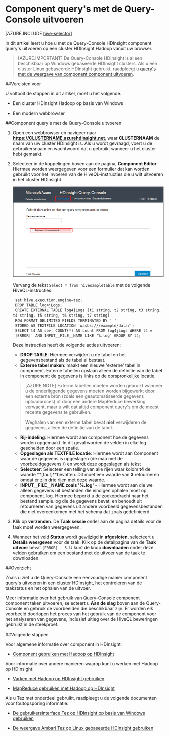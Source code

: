 <properties
   pageTitle="Hadoop-component gebruiken op de Query-Console in HDInsight | Microsoft Azure"
   description="Informatie over het gebruik van de Query op het web Console component query's uitvoeren op een cluster HDInsight Hadoop vanuit uw browser."
   services="hdinsight"
   documentationCenter=""
   authors="Blackmist"
   manager="jhubbard"
   editor="cgronlun"
    tags="azure-portal"/>

<tags
   ms.service="hdinsight"
   ms.devlang="na"
   ms.topic="article"
   ms.tgt_pltfrm="na"
   ms.workload="big-data"
   ms.date="09/20/2016"
   ms.author="larryfr"/>

# <a name="run-hive-queries-using-the-query-console"></a>Component query's met de Query-Console uitvoeren

[AZURE.INCLUDE [hive-selector](../../includes/hdinsight-selector-use-hive.md)]

In dit artikel leert u hoe u met de Query-Console HDInsight component query's uitvoeren op een cluster HDInsight Hadoop vanuit uw browser.

> [AZURE.IMPORTANT] De Query-Console HDInsight is alleen beschikbaar op Windows gebaseerde HDInsight clusters. Als u een cluster Linux gebaseerde HDInsight gebruikt, raadpleegt u [query's met de weergave van component component uitvoeren](hdinsight-hadoop-use-hive-ambari-view.md).


##<a id="prereq"></a>Vereisten voor

U voltooit de stappen in dit artikel, moet u het volgende.

* Een cluster HDInsight Hadoop op basis van Windows

* Een modern webbrowser

##<a id="run"></a>Component query's met de Query-Console uitvoeren

1. Open een webbrowser en navigeer naar __https://CLUSTERNAME.azurehdinsight.net__, waar __CLUSTERNAAM__ de naam van uw cluster HDInsight is. Als u wordt gevraagd, voert u de gebruikersnaam en wachtwoord dat u gebruikt wanneer u het cluster hebt gemaakt.


2. Selecteer in de koppelingen boven aan de pagina, **Component Editor**. Hiermee worden weergegeven voor een formulier dat kan worden gebruikt voor het invoeren van de HiveQL-instructies die u wilt uitvoeren in het cluster HDInsight.

    ![de component-editor](./media/hdinsight-hadoop-use-hive-query-console/queryconsole.png)

    Vervang de tekst `Select * from hivesampletable` met de volgende HiveQL-instructies:

        set hive.execution.engine=tez;
        DROP TABLE log4jLogs;
        CREATE EXTERNAL TABLE log4jLogs (t1 string, t2 string, t3 string, t4 string, t5 string, t6 string, t7 string)
        ROW FORMAT DELIMITED FIELDS TERMINATED BY ' '
        STORED AS TEXTFILE LOCATION 'wasbs:///example/data/';
        SELECT t4 AS sev, COUNT(*) AS count FROM log4jLogs WHERE t4 = '[ERROR]' AND INPUT__FILE__NAME LIKE '%.log' GROUP BY t4;

    Deze instructies heeft de volgende acties uitvoeren:

    * **DROP TABLE**: Hiermee verwijdert u de tabel en het gegevensbestand als de tabel al bestaat.
    * **Externe tabel maken**: maakt een nieuwe 'externe' tabel in component. Externe tabellen opslaan alleen de definitie van de tabel in component; de gegevens is links op de oorspronkelijke locatie.

    > [AZURE.NOTE] Externe tabellen moeten worden gebruikt wanneer u de onderliggende gegevens moeten worden bijgewerkt door een externe bron (zoals een geautomatiseerde gegevens uploadproces) of door een andere MapReduce bewerking verwacht, maar u wilt dat altijd component query's om de meest recente gegevens te gebruiken.
    >
    > Weghalen van een externe tabel bevat **niet** verwijderen de gegevens, alleen de definitie van de tabel.

    * **Rij-indeling**: Hiermee wordt aan component hoe de gegevens worden opgemaakt. In dit geval worden de velden in elke log gescheiden door een spatie.
    * **Opgeslagen als TEXTFILE locatie**: Hiermee wordt aan Component waar de gegevens is opgeslagen (de map met de voorbeeldgegevens /) en wordt deze opgeslagen als tekst
    * **Selecteer**: Selecteer een telling van alle rijen waar kolom **t4** de waarde **[fout]**bevatten. Dit moet een waarde van **3** retourneren omdat er zijn drie rijen met deze waarde.
    * **INPUT__FILE__NAME zoals '%.log'** - Hiermee wordt aan die we alleen gegevens uit bestanden die eindigen ophalen moet op component. log. Hiermee beperkt u de zoekopdracht naar het bestand sample.log die de gegevens bevat, en behoudt uit retourneren van gegevens uit andere voorbeeld gegevensbestanden die niet overeenkomen met het schema dat zoals gedefinieerd.

2. Klik op **verzenden**. De **Taak sessie** onder aan de pagina details voor de taak moet worden weergegeven.

3. Wanneer het veld **Status** wordt gewijzigd in **afgesloten**, selecteert u **Details weergeven** voor de taak. Klik op de detailpagina van de **Taak uitvoer** bevat `[ERROR]   3`. U kunt de knop **downloaden** onder deze velden gebruiken om een bestand met de uitvoer van de taak te downloaden.


##<a id="summary"></a>Overzicht

Zoals u ziet u de Query-Console een eenvoudige manier component query's uitvoeren in een cluster HDInsight, het controleren van de taakstatus en het ophalen van de uitvoer.

Meer informatie over het gebruik van Query-Console component component taken uitvoeren, selecteert u **Aan de slag** boven aan de Query-Console en gebruik de voorbeelden die beschikbaar zijn. Er worden elk voorbeeld doorlopen het proces van het gebruik van de component voor het analyseren van gegevens, inclusief uitleg over de HiveQL beweringen gebruikt in de steekproef.

##<a id="nextsteps"></a>Volgende stappen

Voor algemene informatie over component in HDInsight:

* [Component gebruiken met Hadoop op HDInsight](hdinsight-use-hive.md)

Voor informatie over andere manieren waarop kunt u werken met Hadoop op HDInsight:

* [Varken met Hadoop op HDInsight gebruiken](hdinsight-use-pig.md)

* [MapReduce gebruiken met Hadoop op HDInsight](hdinsight-use-mapreduce.md)

Als u Tez met onderdeel gebruikt, raadpleegt u de volgende documenten voor foutopsporing informatie:

* [De gebruikersinterface Tez op HDInsight op basis van Windows gebruiken](hdinsight-debug-tez-ui.md)

* [De weergave Ambari Tez op Linux gebaseerde HDInsight gebruiken](hdinsight-debug-ambari-tez-view.md)

[1]: ../HDInsight/hdinsight-hadoop-visual-studio-tools-get-started.md

[hdinsight-sdk-documentation]: http://msdnstage.redmond.corp.microsoft.com/library/dn479185.aspx

[azure-purchase-options]: http://azure.microsoft.com/pricing/purchase-options/
[azure-member-offers]: http://azure.microsoft.com/pricing/member-offers/
[azure-free-trial]: http://azure.microsoft.com/pricing/free-trial/

[apache-tez]: http://tez.apache.org
[apache-hive]: http://hive.apache.org/
[apache-log4j]: http://en.wikipedia.org/wiki/Log4j
[hive-on-tez-wiki]: https://cwiki.apache.org/confluence/display/Hive/Hive+on+Tez
[import-to-excel]: http://azure.microsoft.com/documentation/articles/hdinsight-connect-excel-power-query/


[hdinsight-use-oozie]: hdinsight-use-oozie.md
[hdinsight-analyze-flight-data]: hdinsight-analyze-flight-delay-data.md



[hdinsight-storage]: hdinsight-hadoop-use-blob-storage.md

[hdinsight-provision]: hdinsight-provision-clusters.md
[hdinsight-submit-jobs]: hdinsight-submit-hadoop-jobs-programmatically.md
[hdinsight-upload-data]: hdinsight-upload-data.md
[hdinsight-get-started]: hdinsight-hadoop-linux-tutorial-get-started.md

[Powershell-install-configure]: powershell-install-configure.md
[powershell-here-strings]: http://technet.microsoft.com/library/ee692792.aspx


[img-hdi-hive-powershell-output]: ./media/hdinsight-use-hive/HDI.Hive.PowerShell.Output.png
